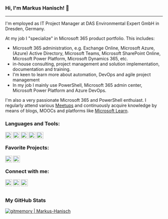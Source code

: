 ### Hi, I'm Markus Hanisch! 👋

---

I'm employed as IT Project Manager at DAS Environmental Expert GmbH in Dresden, Germany.

At my job I "specialize" in Microsoft 365 product portfolio. This includes:

- Microsoft 365 administration, e.g. Exchange Online, Microsoft Azure, (Azure) Active Directory, Microsoft Teams, Microsoft SharePoint Online, Microsoft Power Platform, Microsoft Dynamics 365, etc.
- in-house consulting, project management and solution implementation, documentation and training.
- I'm keen to learn more about automation, DevOps and agile project management
- In my job I mainly use PowerShell, Microsoft 365 admin center, Microsoft Power Platform and Azure DevOps.


I'm also a very passionate Microsoft 365 and PowerShell enthuiast. I regularly attend various [Meetups](https://www.meetup.com/de-DE/members/206331949) and continuously acquire knowledge by means of blogs, MOOCs and platforms like [Microsoft Learn](https://docs.microsoft.com/en-us/users/markushanisch).


### Languages and Tools:

[<img align="left" alt="Visual Studio Code" width="22px" src="https://cdn.jsdelivr.net/npm/simple-icons@3.13.0/icons/visualstudiocode.svg" />][visualstudiocode]
[<img align="left" alt="PowerShell" width="22px" src="https://cdn.jsdelivr.net/npm/simple-icons@3.13.0/icons/powershell.svg" />][powershell]
[<img align="left" alt="Microsoft Office 365" width="22px" src="https://cdn.jsdelivr.net/npm/simple-icons@3.13.0/icons/microsoftoffice.svg" />][office365]
[<img align="left" alt="Microsoft Azure" width="22px" src="https://cdn.jsdelivr.net/npm/simple-icons@3.13.0/icons/microsoftazure.svg" />][azure]
[<img align="left" alt="Microsoft Azure DevOps" width="22px" src="https://cdn.jsdelivr.net/npm/simple-icons@3.13.0/icons/azuredevops.svg" />][azuredevops]

<br />

### Favorite Projects:

[<img align="left" alt="Microsoft 365 Patterns & Practices" width="22px" src="https://avatars.githubusercontent.com/u/31443929?s=200&v=4" />][m365pnp]
[<img align="left" alt="Microsoft 365 DSC" width="22px" src="https://avatars.githubusercontent.com/u/6154722?s=200&v=4" />][microsoft365dsc]

<br />

### Connect with me:

[<img align="left" alt="markushanisch | LinkedIn" width="22px" src="https://cdn.jsdelivr.net/npm/simple-icons@v3/icons/linkedin.svg" />][linkedin]
[<img align="left" alt="markushanisch | Microsoft Learn" width="22px" src="https://cdn.jsdelivr.net/npm/simple-icons@3.13.0/icons/microsoft.svg" />][microsoftlearn]
[<img align="left" alt="Markus Hanisch | Meetup" width="22px" src="https://cdn.jsdelivr.net/npm/simple-icons@3.13.0/icons/meetup.svg" />][meetup]

<br />
<br />

### My GitHub Stats

[![gitmemory | Markus-Hanisch](https://github-readme-stats.vercel.app/api?username=Markus-Hanisch&show_icons=true)](https://www.gitmemory.com/Markus-Hanisch)

<!-- Languages and Tools -->
[visualstudiocode]: https://code.visualstudio.com/docs
[powershell]: https://docs.microsoft.com/powershell/
[office365]: https://docs.microsoft.com/en-us/microsoft-365/?view=o365-worldwide
[azure]: https://docs.microsoft.com/azure/
[azuredevops]: https://docs.microsoft.com/azure/devops/

<!-- Favorite Projects -->
[m365pnp]: https://github.com/pnp/
[microsoft365dsc]: https://github.com/microsoft/Microsoft365DSC/

<!-- Connect with me -->
[linkedin]: https://www.linkedin.com/in/markushanisch/
[microsoftlearn]: https://docs.microsoft.com/en-us/users/markushanisch/
[meetup]: https://www.meetup.com/de-DE/members/206331949/
